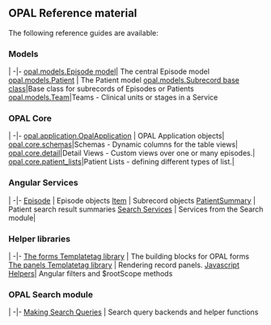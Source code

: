 ## OPAL Reference material

The following reference guides are available:

### Models
|
-|-
[opal.models.Episode model](episode.md)| The central Episode model
[opal.models.Patient](patient.md) | The Patient model
[opal.models.Subrecord base class](subrecords.md)|Base class for subrecords of Episodes or Patients
[opal.models.Team](team.md)|Teams - Clinical units or stages in a Service

### OPAL Core
|
-|-
[opal.application.OpalApplication](opal_application.md) | OPAL Application objects|
[opal.core.schemas](schemas.md)|Schemas - Dynamic columns for the table views|
[opal.core.detail](detail_views.md)|Detail Views - Custom views over one or many episodes.|
[opal.core.patient_lists](patient_list.md)|Patient Lists - defining different types of list.|

### Angular Services
|
-|-
[Episode](episode_service.md) | Episode objects
[Item](item_service.md) |  Subrecord objects
[PatientSummary](patient_summary_service.md) | Patient search result summaries
[Search Services](search_js_services.md) | Services from the Search module|


### Helper libraries

|
-|-
[The forms Templatetag library](form_templatetags.md) | The building blocks for OPAL forms
[The panels Templatetag library](panels_templatetags.md) | Rendering record panels.
[Javascript Helpers](javascript_helpers.md)| Angular filters and $rootScope methods

### OPAL Search module

|
-|-
[Making Search Queries](search_queries.md) | Search query backends and helper functions
